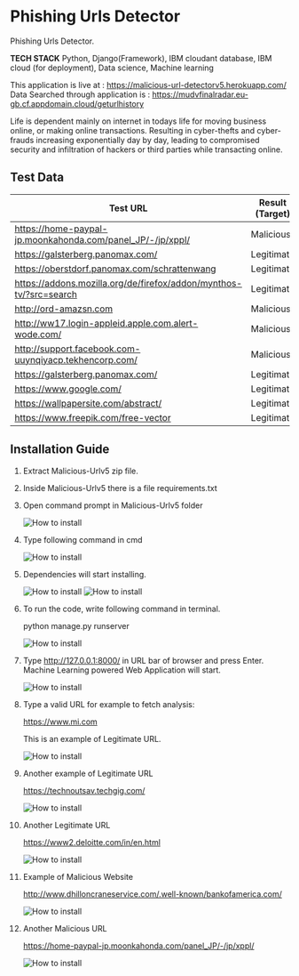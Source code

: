 # Phishing Urls Detector
Phishing Urls Detector.

**TECH STACK**
Python, Django(Framework), IBM cloudant database, IBM cloud (for deployment), Data science, Machine learning

This application is live at :  https://malicious-url-detectorv5.herokuapp.com/
Data Searched through application is : https://mudvfinalradar.eu-gb.cf.appdomain.cloud/geturlhistory

Life is dependent mainly on internet in todays life for moving business online, or making online transactions. Resulting in cyber-thefts and cyber-frauds increasing exponentially day by day, leading to compromised security and infiltration of hackers or third parties while transacting online.

## Test Data

Test URL | Result (Target)
------------ | -------------
https://home-paypal-jp.moonkahonda.com/panel_JP/-/jp/xppl/ | Malicious
https://galsterberg.panomax.com/ | Legitimate
https://oberstdorf.panomax.com/schrattenwang | Legitimate
https://addons.mozilla.org/de/firefox/addon/mynthos-tv/?src=search | Legitimate
http://ord-amazsn.com | Malicious
http://ww17.login-appleid.apple.com.alert-wode.com/ | Malicious
http://support.facebook.com-uuynqiyacp.tekhencorp.com/ | Malicious
https://galsterberg.panomax.com/ | Legitimate
https://www.google.com/ | Legitimate
https://wallpapersite.com/abstract/ | Legitimate
https://www.freepik.com/free-vector | Legitimate


## Installation Guide

1.	Extract Malicious-Urlv5 zip file.
2.	Inside Malicious-Urlv5 there is a file requirements.txt
3.	Open command prompt in Malicious-Urlv5 folder

    ![How to install](/Images/img1.png)

4.  Type following command in cmd

    ![How to install](/Images/img2.png)
    
5.  Dependencies will start installing.  

    ![How to install](/Images/img3.png)
    ![How to install](/Images/img4.png)

6.	To run the code, write following command in terminal.

    python manage.py runserver
    
    ![How to install](/Images/img5.png)
    
7.	Type http://127.0.0.1:8000/ in URL bar of browser and press Enter. Machine Learning powered Web                 Application will start.    

    ![How to install](/Images/img6.png)
    
8.	Type a valid URL for example to fetch analysis:

    https://www.mi.com

    This is an example of Legitimate URL.
    
    ![How to install](/Images/img7.png)
    
9.	Another example of Legitimate URL

    https://technoutsav.techgig.com/
    
    ![How to install](/Images/img8.png)
    
10.	Another Legitimate URL

    https://www2.deloitte.com/in/en.html
    
    ![How to install](/Images/img9.png)
    
11.	Example of Malicious Website

    http://www.dhilloncraneservice.com/.well-known/bankofamerica.com/
    
    ![How to install](/Images/img10.png)
    
12.	Another Malicious URL

    https://home-paypal-jp.moonkahonda.com/panel_JP/-/jp/xppl/
    
    ![How to install](/Images/img11.png)
    
    
    
    
    
    
    
    
  
